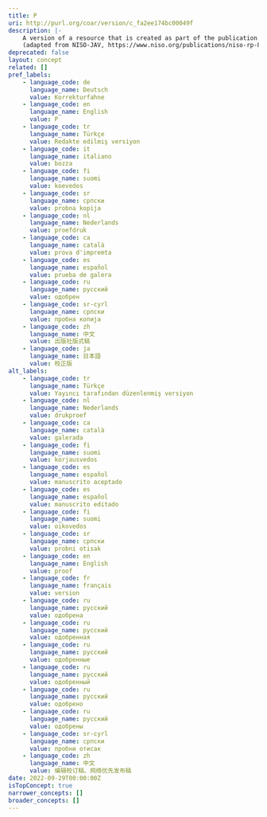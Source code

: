 ```yaml
---
title: P
uri: http://purl.org/coar/version/c_fa2ee174bc00049f
description: |-
    A version of a resource that is created as part of the publication process. This includes the copy-edited manuscript, galley proofs (i.e., a typeset version that has not been made up into pages), page proofs, and revised proofs. Some of these versions may remain essentially internal process versions, but others are commonly released from the internal environment (e.g., proofs are sent to authors) and may thus become public, even though they are not authorized to be so. Content has been changed from Accepted Manuscript; layout is the publisher’s.
    (adapted from NISO-JAV, https://www.niso.org/publications/niso-rp-8-2008-jav)
deprecated: false
layout: concept
related: []
pref_labels:
    - language_code: de
      language_name: Deutsch
      value: Korrekturfahne
    - language_code: en
      language_name: English
      value: P
    - language_code: tr
      language_name: Türkçe
      value: Redakte edilmiş versiyon
    - language_code: it
      language_name: italiano
      value: bozza
    - language_code: fi
      language_name: suomi
      value: koevedos
    - language_code: sr
      language_name: српски
      value: probna kopija
    - language_code: nl
      language_name: Nederlands
      value: proefdruk
    - language_code: ca
      language_name: català
      value: prova d'impremta
    - language_code: es
      language_name: español
      value: prueba de galera
    - language_code: ru
      language_name: русский
      value: одобрен
    - language_code: sr-cyrl
      language_name: српски
      value: пробна копија
    - language_code: zh
      language_name: 中文
      value: 出版社版式稿
    - language_code: ja
      language_name: 日本語
      value: 校正版
alt_labels:
    - language_code: tr
      language_name: Türkçe
      value: Yayıncı tarafından düzenlenmiş versiyon
    - language_code: nl
      language_name: Nederlands
      value: drukproef
    - language_code: ca
      language_name: català
      value: galerada
    - language_code: fi
      language_name: suomi
      value: korjausvedos
    - language_code: es
      language_name: español
      value: manuscrito aceptado
    - language_code: es
      language_name: español
      value: manuscrito editado
    - language_code: fi
      language_name: suomi
      value: oikovedos
    - language_code: sr
      language_name: српски
      value: probni otisak
    - language_code: en
      language_name: English
      value: proof
    - language_code: fr
      language_name: français
      value: version
    - language_code: ru
      language_name: русский
      value: одобрена
    - language_code: ru
      language_name: русский
      value: одобренная
    - language_code: ru
      language_name: русский
      value: одобренные
    - language_code: ru
      language_name: русский
      value: одобренный
    - language_code: ru
      language_name: русский
      value: одобрено
    - language_code: ru
      language_name: русский
      value: одобрены
    - language_code: sr-cyrl
      language_name: српски
      value: пробни отисак
    - language_code: zh
      language_name: 中文
      value: 编辑校订稿、网络优先发布稿
date: 2022-09-29T00:00:00Z
isTopConcept: true
narrower_concepts: []
broader_concepts: []
---
```


